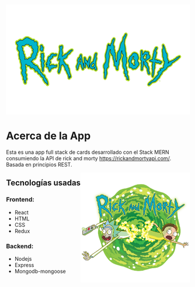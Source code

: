 <p align="center">
  <img height=300" width="600" src="./title.png" />
</p>

# Acerca de la App

Esta es una app full stack de cards desarrollado con el Stack MERN consumiendo la API de rick and morty https://rickandmortyapi.com/. Basada en principios REST.

<img alt="Draw" align="right" height="300"  width="300" src="./rick-and-morty.png" />

## Tecnologías usadas
### Frontend:
* React
* HTML
* CSS
* Redux
### Backend:
* Nodejs
* Express
* Mongodb-mongoose
